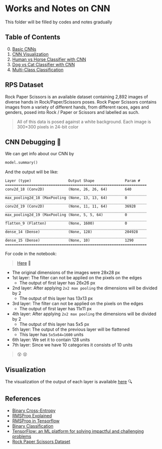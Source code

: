 # Works and Notes on CNN
This folder will be filled by codes and notes gradually

## Table of Contents
0. [Basic CNNs](./0-CNN.ipynb)
1. [CNN Visualization](./1-CNNVisualization.ipynb)
2. [Human vs Horse Classifier with CNN](./2-HorseHumanClassifier.ipynb)
3. [Dog vs Cat Classifier with CNN](./3-DogCatClassifier.ipynb) 
4. [Multi-Class Classification](./4-MultiClassRPS.ipynb) 

## RPS Dataset
Rock Paper Scissors is an available dataset containing 2,892 images of diverse hands in Rock/Paper/Scissors poses.
Rock Paper Scissors contains images from a variety of different hands, from different races, ages and genders, posed into Rock / Paper or Scissors and labelled as such.

> All of this data is posed against a white background. Each image is 300×300 pixels in 24-bit color

## CNN Debugging 🐛

We can get info about our CNN by 
```python
model.summary()
``` 

And the output will be like:
``` 
Layer (type)                 Output Shape              Param #   
=================================================================
conv2d_18 (Conv2D)           (None, 26, 26, 64)        640       
_________________________________________________________________
max_pooling2d_18 (MaxPooling (None, 13, 13, 64)        0         
_________________________________________________________________
conv2d_19 (Conv2D)           (None, 11, 11, 64)        36928     
_________________________________________________________________
max_pooling2d_19 (MaxPooling (None, 5, 5, 64)          0         
_________________________________________________________________
flatten_9 (Flatten)          (None, 1600)              0         
_________________________________________________________________
dense_14 (Dense)             (None, 128)               204928    
_________________________________________________________________
dense_15 (Dense)             (None, 10)                1290      
=================================================================
``` 

For code in the notebook:
> [Here](./0-CNN.ipynb) :feet:

* The original dimensions of the images were 28x28 px
* 1st layer: The filter can not be applied on the pixels on the edges 
  * The output of first layer has 26x26 px
* 2nd layer: After applying `2x2 max pooling` the dimensions will be divided by 2
  * The output of this layer has 13x13 px
* 3rd layer: The filter can not be applied on the pixels on the edges 
  * The output of first layer has 11x11 px
* 4th layer: After applying `2x2 max pooling` the dimensions will be divided by 2
  * The output of this layer has 5x5 px
* 5th layer: The output of the previous layer will be flattened
  * This layer has `5x5x64=1600` units
* 6th layer: We set it to contain 128 units
* 7th layer: Since we have 10 categories it consists of 10 units

> :dizzy_face: :dizzy_face:

## Visualization
The visualization of the output of each layer is available [here](./1-CNNVisualization.ipynb) :mag:


## References
* [Binary Cross-Entropy](https://gombru.github.io/2018/05/23/cross_entropy_loss/)
* [RMSProp Explained](http://www.cs.toronto.edu/~tijmen/csc321/slides/lecture_slides_lec6.pdf)
* [RMSProp in Tensorflow](https://www.tensorflow.org/api_docs/python/tf/train/RMSPropOptimizer)
* [Binary Classification](https://www.youtube.com/watch?v=eqEc66RFY0I&t=6s)
* [TensorFlow: an ML platform for solving impactful and challenging problems](https://www.youtube.com/watch?v=NlpS-DhayQA)
* [Rock Paper Scissors Dataset](http://www.laurencemoroney.com/rock-paper-scissors-dataset/)